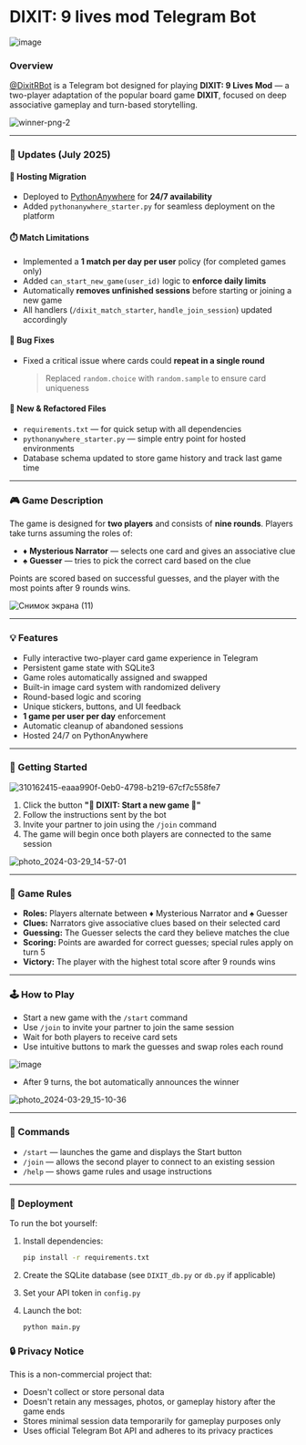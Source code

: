 # DIXIT: 9 lives mod Telegram Bot

![image](https://github.com/rumiantsevaa/DIXIT_Telegram_Bot/assets/89034072/0755f21d-9b9b-483b-a7a1-d01c7ddf4ee3)

### Overview

[@DixitRBot](https://t.me/DixitRBot) is a Telegram bot designed for playing **DIXIT: 9 Lives Mod** — a two-player adaptation of the popular board game **DIXIT**, focused on deep associative gameplay and turn-based storytelling.


![winner-png-2](https://github.com/rumiantsevaa/DIXIT_Telegram_Bot/assets/89034072/e7b0a204-54c4-49b4-b209-065f7634aad2)

---

### 🔧 Updates (July 2025)

#### 🚀 Hosting Migration
- Deployed to [PythonAnywhere](https://www.pythonanywhere.com/) for **24/7 availability**
- Added `pythonanywhere_starter.py` for seamless deployment on the platform

#### ⏱️ Match Limitations
- Implemented a **1 match per day per user** policy (for completed games only)
- Added `can_start_new_game(user_id)` logic to **enforce daily limits**
- Automatically **removes unfinished sessions** before starting or joining a new game
- All handlers (`/dixit_match_starter`, `handle_join_session`) updated accordingly

#### 🐛 Bug Fixes
- Fixed a critical issue where cards could **repeat in a single round**
  > Replaced `random.choice` with `random.sample` to ensure card uniqueness

#### 📁 New & Refactored Files
- `requirements.txt` — for quick setup with all dependencies
- `pythonanywhere_starter.py` — simple entry point for hosted environments
- Database schema updated to store game history and track last game time

---

### 🎮 Game Description

The game is designed for **two players** and consists of **nine rounds**. Players take turns assuming the roles of:

- ♦️ **Mysterious Narrator** — selects one card and gives an associative clue  
- ♠️ **Guesser** — tries to pick the correct card based on the clue

Points are scored based on successful guesses, and the player with the most points after 9 rounds wins.

![Снимок экрана (11)](https://github.com/rumiantsevaa/DIXIT_Telegram_Bot/assets/89034072/a5264391-e32e-4c96-b227-a15c0ae9acd4)

---

### 💡 Features

- Fully interactive two-player card game experience in Telegram
- Persistent game state with SQLite3
- Game roles automatically assigned and swapped
- Built-in image card system with randomized delivery
- Round-based logic and scoring
- Unique stickers, buttons, and UI feedback
- **1 game per user per day** enforcement
- Automatic cleanup of abandoned sessions
- Hosted 24/7 on PythonAnywhere

---

### 🚀 Getting Started

![310162415-eaaa990f-0eb0-4798-b219-67cf7c558fe7](https://github.com/rumiantsevaa/DIXIT_Telegram_Bot/assets/89034072/48591bc0-ec63-43de-8abb-a51bc0119e42)

1. Click the button **"💫 DIXIT: Start a new game 💫"**
2. Follow the instructions sent by the bot
3. Invite your partner to join using the `/join` command
4. The game will begin once both players are connected to the same session

![photo_2024-03-29_14-57-01](https://github.com/rumiantsevaa/DIXIT_Telegram_Bot/assets/89034072/8a1dedf0-2c4b-497f-bf9f-71191ba41470)

---

### 📜 Game Rules

- **Roles:** Players alternate between ♦️ Mysterious Narrator and ♠️ Guesser
- **Clues:** Narrators give associative clues based on their selected card
- **Guessing:** The Guesser selects the card they believe matches the clue
- **Scoring:** Points are awarded for correct guesses; special rules apply on turn 5
- **Victory:** The player with the highest total score after 9 rounds wins

---

### 🕹️ How to Play

* Start a new game with the `/start` command  
* Use `/join` to invite your partner to join the same session  
* Wait for both players to receive card sets  
* Use intuitive buttons to mark the guesses and swap roles each round

![image](https://github.com/rumiantsevaa/DIXIT_Telegram_Bot/assets/89034072/326b20cf-18d8-49f0-9fab-621004acdd4b)

* After 9 turns, the bot automatically announces the winner

![photo_2024-03-29_15-10-36](https://github.com/rumiantsevaa/DIXIT_Telegram_Bot/assets/89034072/db8775d1-23a4-4c3f-b0ed-479859ab4aed)

---

### 📖 Commands

- `/start` — launches the game and displays the Start button  
- `/join` — allows the second player to connect to an existing session  
- `/help` — shows game rules and usage instructions

---


### 📂 Deployment

To run the bot yourself:

1. Install dependencies:

    ```bash
    pip install -r requirements.txt
    ```

2. Create the SQLite database (see `DIXIT_db.py` or `db.py` if applicable)

3. Set your API token in `config.py`

4. Launch the bot:

    ```bash
    python main.py
    ```

### 🔒 Privacy Notice

This is a non-commercial project that:

- Doesn't collect or store personal data
- Doesn't retain any messages, photos, or gameplay history after the game ends
- Stores minimal session data temporarily for gameplay purposes only
- Uses official Telegram Bot API and adheres to its privacy practices
